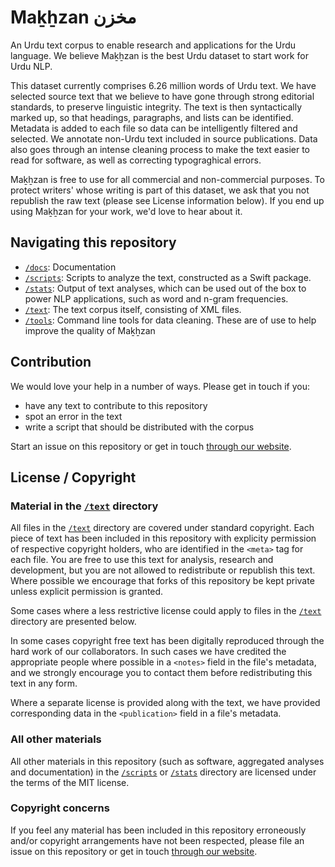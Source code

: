 # Maḵẖzan مخزن

An Urdu text corpus to enable research and applications for the Urdu language. We believe Maḵẖzan is the best Urdu dataset to start work for Urdu NLP.

This dataset currently comprises 6.26 million words of Urdu text. We have selected source text that we believe to have gone through strong editorial standards, to preserve linguistic integrity. The text is then syntactically marked up, so that headings, paragraphs, and lists can be identified. Metadata is added to each file so data can be intelligently filtered and selected. We annotate non-Urdu text included in source publications. Data also goes through an intense cleaning process to make the text easier to read for software, as well as correcting typograghical errors.

Maḵẖzan is free to use for all commercial and non-commercial purposes. To protect writers' whose writing is part of this dataset, we ask that you not republish the raw text (please see License information below). If you end up using Maḵẖzan for your work, we'd love to hear about it.

## Navigating this repository

- [`/docs`](/docs): Documentation
- [`/scripts`](/scripts): Scripts to analyze the text, constructed as a Swift package.
- [`/stats`](/stats): Output of text analyses, which can be used out of the box to power NLP applications, such as word and n-gram frequencies.
- [`/text`](/text): The text corpus itself, consisting of XML files.
- [`/tools`](/tools): Command line tools for data cleaning. These are of use to help improve the quality of Maḵẖzan

## Contribution

We would love your help in a number of ways. Please get in touch if you:
- have any text to contribute to this repository
- spot an error in the text
- write a script that should be distributed with the corpus

Start an issue on this repository or get in touch [through our website](https://matnsaz.net/en/contact). 

## License / Copyright

### Material in the [`/text`](/text) directory

All files in the [`/text`](/text) directory are covered under standard copyright. Each piece of text has been included in this repository with explicity permission of respective copyright holders, who are identified in the `<meta>` tag for each file. You are free to use this text for analysis, research and development, but you are not allowed to redistribute or republish this text. Where possible we encourage that forks of this repository be kept private unless explicit permission is granted.

Some cases where a less restrictive license could apply to files in the [`/text`](/text) directory are presented below. 

In some cases copyright free text has been digitally reproduced through the hard work of our collaborators. In such cases we have credited the appropriate people where possible in a `<notes>` field in the file's metadata, and we strongly encourage you to contact them before redistributing this text in any form.

Where a separate license is provided along with the text, we have provided corresponding data in the `<publication>` field in a file's metadata. 

### All other materials

All other materials in this repository (such as software, aggregated analyses and documentation) in the [`/scripts`](/scripts) or [`/stats`](/stats) directory are licensed under the terms of the MIT license.

### Copyright concerns

If you feel any material has been included in this repository erroneously and/or copyright arrangements have not been respected, please file an issue on this repository or get in touch [through our website](https://matnsaz.net/en/contact). 
